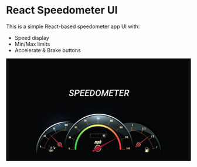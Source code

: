 # React Speedometer UI

This is a simple React-based speedometer app UI with:
- Speed display
- Min/Max limits
- Accelerate & Brake buttons

![Screenshot](./src/speedometer.png)

